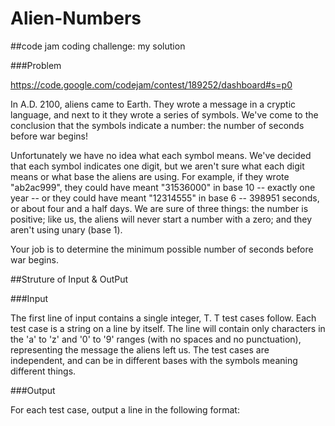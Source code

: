 # Alien-Numbers
##code jam coding challenge: my solution

###Problem
 
https://code.google.com/codejam/contest/189252/dashboard#s=p0

In A.D. 2100, aliens came to Earth. They wrote a message in a cryptic 
language, and next to it they wrote a series of symbols. We've come 
to the conclusion that the symbols indicate a number: the number of 
seconds before war begins!

Unfortunately we have no idea what each symbol means. We've decided 
that each symbol indicates one digit, but we aren't sure what each 
digit means or what base the aliens are using. For example, if they 
wrote "ab2ac999", they could have meant "31536000" in 
base 10 -- exactly one year -- or they could have meant "12314555" 
in base 6 -- 398951 seconds, or about four and a half days. 
We are sure of three things: the number is positive; like us, 
the aliens will never start a number with a zero; and they aren't 
using unary (base 1).

Your job is to determine the minimum possible number of seconds 
before war begins.

##Struture of Input & OutPut

###Input

The first line of input contains a single integer, T. T test cases follow. Each test case is a string on a line by itself. The line will contain only characters in the 'a' to 'z' and '0' to '9' ranges (with no spaces and no punctuation), representing the message the aliens left us. The test cases are independent, and can be in different bases with the symbols meaning different things.

###Output

For each test case, output a line in the following format:
 
